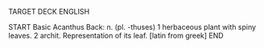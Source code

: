TARGET DECK
ENGLISH

START
Basic
Acanthus
Back: n. (pl. -thuses) 1 herbaceous plant with spiny leaves. 2 archit. Representation of its leaf. [latin from greek]
END
